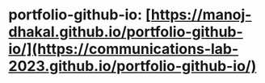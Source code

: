 # portfolio-github-io: [https://manoj-dhakal.github.io/portfolio-github-io/](https://communications-lab-2023.github.io/portfolio-github-io/)
